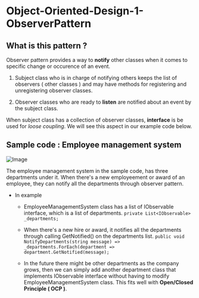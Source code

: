 # Object-Oriented-Design-1-ObserverPattern

## What is this pattern ?

Observer pattern provides a way to **notify** other classes when it comes to specific change or occurence of an event.

1. Subject class who is in charge of notifying others keeps the list of observers ( other classes ) and may have methods for registering and unregistering observer classes.

2. Observer classes who are ready to **listen** are notified about an event by the subject class.

When subject class has a collection of observer classes, **interface** is be used for *loose coupling*. We will see this aspect in our example code below.  

## Sample code : Employee management system 

![Image](https://github.com/RobinKim-SWEngineer/Images-for-document/blob/4f07c86dd55931dcf03376f522800e7be88b9863/ObserverPatternDiagram.png)

The employee management system in the sample code, has three departments under it. When there's a new employeement or award of an employee, they can notify all the departments through observer pattern.

- In example
  - EmployeeManagementSystem class has a list of IObservable interface, which is a list of departments. 
    `private List<IObservable> _departments;`

  - When there's a new hire or award, it notifies all the departments through calling GetNotified() on the departments list.
   `public void NotifyDepartments(string message) => _departments.ForEach(department => department.GetNotified(message);`
    
  - In the future there might be other departments as the company grows, then we can simply add another department class that implements IObservable interface without having to modify EmployeeManagementSystem class. This fits well with **Open/Closed Principle ( OCP )**.
